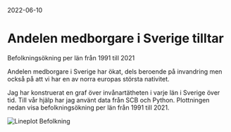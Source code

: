 2022-06-10
# Andelen medborgare i Sverige tilltar

Befolkningsökning per län från 1991 till 2021

Andelen medborgare i Sverige har ökat, dels beroende på invandring men också på att vi har en av norra europas största nativitet.

Jag har konstruerat en graf över invånartätheten i varje län i Sverige över tid. 
Till vår hjälp har jag använt data från SCB och Python.
Plottningen nedan visa befolkningsökning per län från 1991 till 2021.

![Lineplot Befolkning](https://raw.githubusercontent.com/IoT-Dude/blogg_mtrl/main/Befolkningsökning_per_lan_1991_till_2021.png)


